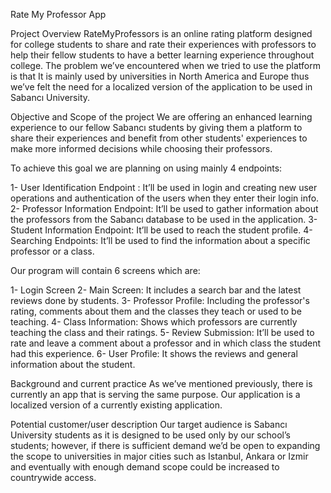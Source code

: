 Rate My Professor App

Project Overview
RateMyProfessors is an online rating platform designed for college students to share and rate their experiences with professors to help their fellow students to have a better learning experience throughout college. The problem we’ve encountered when we tried to use the platform is that It is mainly used by universities in North America and Europe thus we’ve felt the need for a localized version of the application to be used in Sabancı University.

Objective and Scope of the project
We are offering an enhanced learning experience to our fellow Sabancı students by giving them a platform to share their experiences and benefit from other students' experiences to make more informed decisions while choosing their professors.

To achieve this goal we are planning on using mainly 4 endpoints:

1-	User Identification Endpoint : It’ll be used in login and creating new user operations and authentication of the users when they enter their login info.
2-	Professor Information Endpoint: It’ll be used to gather information about the professors from the Sabancı database to be used in the application.
3-	Student Information Endpoint: It’ll be used to reach the student profile.
4-	Searching Endpoints: It’ll be used to find the information about a specific professor or a class.

Our program will contain 6 screens which are:

1-	Login Screen
2-	Main Screen: It includes a search bar and the latest reviews done by students.
3-	Professor Profile: Including the professor's rating, comments about them and the classes they teach or used to be teaching.
4-	Class Information: Shows which professors are currently teaching the class and their ratings.
5-	Review Submission: It’ll be used to rate and leave a comment about a professor and in which class the student had this experience.
6-	User Profile: It shows the reviews and general information about the student.

Background and current practice
As we’ve mentioned previously, there is currently an app that is serving the same purpose. Our application is a localized version of a currently existing application.

Potential customer/user description
Our target audience is Sabancı University students as it is designed to be used only by our school’s students; however, if there is sufficient demand we’d be open to expanding the scope to universities in major cities such as Istanbul, Ankara or Izmir and eventually with enough demand scope could be increased to countrywide access.
